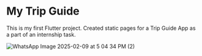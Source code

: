 # My Trip Guide

This is my first Flutter project. Created static pages for a Trip Guide App as a part of an internship task.


![WhatsApp Image 2025-02-09 at 5 04 34 PM (2)](https://github.com/user-attachments/assets/f5e73a83-803d-4223-906a-59fb8f83b9c1)
